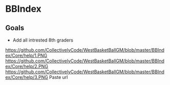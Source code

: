 
# BBIndex 

## Goals

- Add all intrested 8th graders

https://github.com/CollectivelyCode/WestBasketBallGM/blob/master/BBIndex/Core/help/1.PNG
https://github.com/CollectivelyCode/WestBasketBallGM/blob/master/BBIndex/Core/help/2.PNG
https://github.com/CollectivelyCode/WestBasketBallGM/blob/master/BBIndex/Core/help/3.PNG
Paste url
